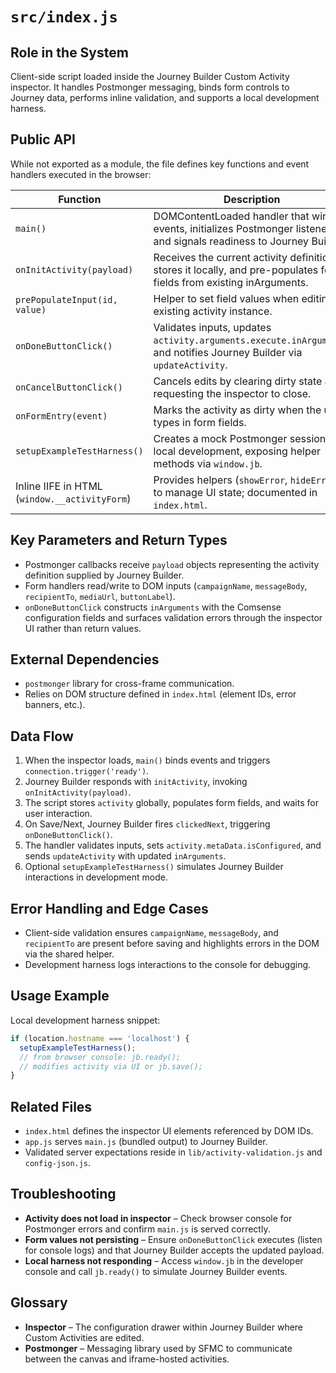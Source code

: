 # `src/index.js`

## Role in the System
Client-side script loaded inside the Journey Builder Custom Activity inspector. It handles Postmonger messaging, binds form controls to Journey data, performs inline validation, and supports a local development harness.

## Public API

While not exported as a module, the file defines key functions and event handlers executed in the browser:

| Function | Description |
| --- | --- |
| `main()` | DOMContentLoaded handler that wires UI events, initializes Postmonger listeners, and signals readiness to Journey Builder. |
| `onInitActivity(payload)` | Receives the current activity definition, stores it locally, and pre-populates form fields from existing inArguments. |
| `prePopulateInput(id, value)` | Helper to set field values when editing an existing activity instance. |
| `onDoneButtonClick()` | Validates inputs, updates `activity.arguments.execute.inArguments`, and notifies Journey Builder via `updateActivity`. |
| `onCancelButtonClick()` | Cancels edits by clearing dirty state and requesting the inspector to close. |
| `onFormEntry(event)` | Marks the activity as dirty when the user types in form fields. |
| `setupExampleTestHarness()` | Creates a mock Postmonger session for local development, exposing helper methods via `window.jb`. |
| Inline IIFE in HTML (`window.__activityForm`) | Provides helpers (`showError`, `hideError`) to manage UI state; documented in `index.html`. |

## Key Parameters and Return Types

* Postmonger callbacks receive `payload` objects representing the activity definition supplied by Journey Builder.
* Form handlers read/write to DOM inputs (`campaignName`, `messageBody`, `recipientTo`, `mediaUrl`, `buttonLabel`).
* `onDoneButtonClick` constructs `inArguments` with the Comsense configuration fields and surfaces validation errors through the inspector UI rather than return values.

## External Dependencies

* `postmonger` library for cross-frame communication.
* Relies on DOM structure defined in `index.html` (element IDs, error banners, etc.).

## Data Flow

1. When the inspector loads, `main()` binds events and triggers `connection.trigger('ready')`.
2. Journey Builder responds with `initActivity`, invoking `onInitActivity(payload)`.
3. The script stores `activity` globally, populates form fields, and waits for user interaction.
4. On Save/Next, Journey Builder fires `clickedNext`, triggering `onDoneButtonClick()`.
5. The handler validates inputs, sets `activity.metaData.isConfigured`, and sends `updateActivity` with updated `inArguments`.
6. Optional `setupExampleTestHarness()` simulates Journey Builder interactions in development mode.

## Error Handling and Edge Cases

* Client-side validation ensures `campaignName`, `messageBody`, and `recipientTo` are present before saving and highlights errors in the DOM via the shared helper.
* Development harness logs interactions to the console for debugging.

## Usage Example

Local development harness snippet:

```js
if (location.hostname === 'localhost') {
  setupExampleTestHarness();
  // from browser console: jb.ready();
  // modifies activity via UI or jb.save();
}
```

## Related Files

* `index.html` defines the inspector UI elements referenced by DOM IDs.
* `app.js` serves `main.js` (bundled output) to Journey Builder.
* Validated server expectations reside in `lib/activity-validation.js` and `config-json.js`.

## Troubleshooting

* **Activity does not load in inspector** – Check browser console for Postmonger errors and confirm `main.js` is served correctly.
* **Form values not persisting** – Ensure `onDoneButtonClick` executes (listen for console logs) and that Journey Builder accepts the updated payload.
* **Local harness not responding** – Access `window.jb` in the developer console and call `jb.ready()` to simulate Journey Builder events.

## Glossary

* **Inspector** – The configuration drawer within Journey Builder where Custom Activities are edited.
* **Postmonger** – Messaging library used by SFMC to communicate between the canvas and iframe-hosted activities.

